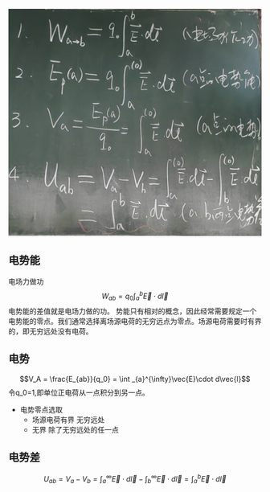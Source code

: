 ![Alt text](IMG_20230915_103723_edit_9270042751096.jpg)

## 电势能  

电场力做功$$W_{ab}=q_0\int_{a}^{b}\vec{E}\cdot d\vec{l}$$
电势能的差值就是电场力做的功。
势能只有相对的概念，因此经常需要规定一个电势能的零点。我们通常选择离场源电荷的无穷远点为零点。场源电荷需要时有界的，即无穷远处没有电荷。

## 电势  
$$V_A = \frac{E_{ab}}{q_0} = \int
_{a}^{\infty}\vec{E}\cdot d\vec{l}$$
令q_0=1,即单位正电荷从一点积分到另一点。
- 电势零点选取
  - 场源电荷有界 无穷远处
  - 无界 除了无穷远处的任一点

## 电势差  
$$U_{ab} = V_a-V_b = \int
_{a}^{\infty}\vec{E}\cdot d\vec{l}-\int
_{b}^{\infty}\vec{E}\cdot d\vec{l}=\int
_{a}^{b}\vec{E}\cdot d\vec{l}$$

